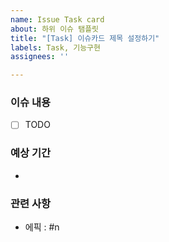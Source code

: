 ```yaml
---
name: Issue Task card
about: 하위 이슈 탬플릿
title: "[Task] 이슈카드 제목 설정하기"
labels: Task, 기능구현
assignees: ''

---
```


### 이슈 내용
- [ ] TODO

### 예상 기간
-

### 관련 사항
- 에픽 : #n
